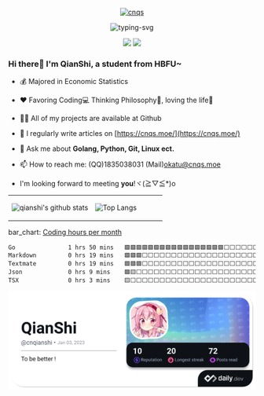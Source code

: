 <p align="center">
  <a href="https://cnqs.moe/"><img src="./logo.png" width="200" height="200" alt="cnqs"></a>
</p>

<p align="center">
  <img src="https://readme-typing-svg.herokuapp.com?font=Fira+Code&pause=1000&width=435&lines=TECH+OTAKUS+SAVE+THE+WORLD" alt="typing-svg">
</p>

<p align="center">
<a title="Hits" target="_blank" href="https://github.com/okatu-loli/okatu-loli"><img src="https://hits.b3log.org/okatu-loli/okatu-loli.svg" ></a>
<a title="github" target="_blank" href="https://github.com/okatu-loli"><img src="https://img.shields.io/badge/dynamic/json?label=GitHub&suffix=%20followers&query=%24.data.totalSubs&url=https%3A%2F%2Fapi.spencerwoo.com%2Fsubstats%2F%3Fsource%3Dgithub%26queryKey%3Dokatu-loli&labelColor=282c34&color=353940&logo=github&longCache=true" ></a>
</p>

### Hi there👏 I'm QianShi, a student from HBFU~

- 💰 Majored in Economic Statistics

- ❤️ Favoring Coding💻 Thinking Philosophy📕, loving the life🥖

- 👨‍💻 All of my projects are available at Github

- 📝 I regularly write articles on [https://cnqs.moe/](https://cnqs.moe/)

- 💬 Ask me about **Golang, Python, Git, Linux ect.**

- 📫 How to reach me: (QQ)1835038031 (Mail)okatu@cnqs.moe

- I'm looking forward to meeting **you**!ヾ(≧▽≦*)o


<table>
<tr>
<td valign="top" width="54%">

![qianshi's github stats](https://github-readme-stats.yxl76.vercel.app/api?username=okatu-loli&count_private=true&show_icons=true&theme=tokyonight)

</td>

<td valign="top" width="46%">

![Top Langs](https://github-readme-stats.yxl76.vercel.app/api/top-langs/?username=okatu-loli&layout=compact&theme=tokyonight)

</td>
</tr>
</table>

bar_chart: [Coding hours per month](https://github.com/muety/wakapi)
<!--START_SECTION:waka-->

```txt
Go               1 hrs 50 mins   🟩🟩🟩🟩🟩🟩🟩🟩🟩🟩🟩🟩🟩🟩🟩🟩🟩⬜⬜⬜⬜⬜⬜⬜⬜   68.65 %
Markdown         0 hrs 19 mins   🟩🟩🟩⬜⬜⬜⬜⬜⬜⬜⬜⬜⬜⬜⬜⬜⬜⬜⬜⬜⬜⬜⬜⬜⬜   11.86 %
Textmate         0 hrs 19 mins   🟩🟩🟩⬜⬜⬜⬜⬜⬜⬜⬜⬜⬜⬜⬜⬜⬜⬜⬜⬜⬜⬜⬜⬜⬜   11.79 %
Json             0 hrs 9 mins    🟩🟨⬜⬜⬜⬜⬜⬜⬜⬜⬜⬜⬜⬜⬜⬜⬜⬜⬜⬜⬜⬜⬜⬜⬜   05.53 %
TSX              0 hrs 3 mins    🟨⬜⬜⬜⬜⬜⬜⬜⬜⬜⬜⬜⬜⬜⬜⬜⬜⬜⬜⬜⬜⬜⬜⬜⬜   02.10 %
```

<!--END_SECTION:waka-->

<a href="https://app.daily.dev/cnqianshi"><img src="./devcard.png" alt="QianShi's Dev Card"/></a>
</a>
